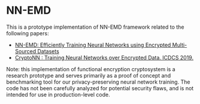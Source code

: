 # NN-EMD

This is a prototype implementation of NN-EMD framework related to the following papers:

+ [NN-EMD: Efficiently Training Neural Networks using Encrypted Multi-Sourced Datasets](https://arxiv.org/abs/2012.10547)
+ [CryptoNN : Training Neural Networks over Encrypted Data. ICDCS 2019.](https://arxiv.org/abs/1904.07303)

Note: this implementation of functional encryption cryptosystem is a research prototype and serves primarily as a proof of concept and benchmarking tool for our privacy-preserving neural network training. The code has not been carefully analyzed for potential security flaws, and is not intended for use in production-level code.
